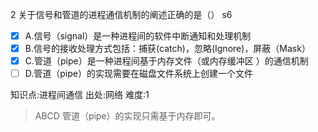 2
关于信号和管道的进程通信机制的阐述正确的是（） s6
- [x] A.信号（signal）是一种进程间的软件中断通知和处理机制
- [x] B.信号的接收处理方式包括：捕获(catch)，忽略(Ignore)，屏蔽（Mask）
- [x] C.管道（pipe）是一种进程间基于内存文件（或内存缓冲区 ）的通信机制
- [ ] D.管道（pipe）的实现需要在磁盘文件系统上创建一个文件

知识点:进程间通信
出处:网络
难度:1
> ABCD 管道（pipe）的实现只需基于内存即可。

